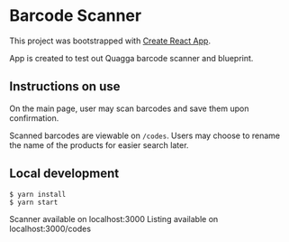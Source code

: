 # Barcode Scanner

This project was bootstrapped with [Create React App](https://github.com/facebookincubator/create-react-app).

App is created to test out Quagga barcode scanner and blueprint.

## Instructions on use

On the main page, user may scan barcodes and save them upon confirmation.

Scanned barcodes are viewable on `/codes`. Users may choose to rename the name of the products for easier search later.

## Local development
~~~
$ yarn install
$ yarn start
~~~

Scanner available on localhost:3000
Listing available on localhost:3000/codes
